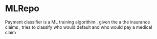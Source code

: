 # MLRepo
Payment classifier is a ML training algorithim , given the a the insurance claims , tries to classify who would default and who would  pay a medical claim
